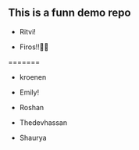 ## This is a funn demo repo

- Ritvi!


- Firos!!🙌🏻

=======
- kroenen


- Emily!

- Roshan
  
- Thedevhassan

- Shaurya
